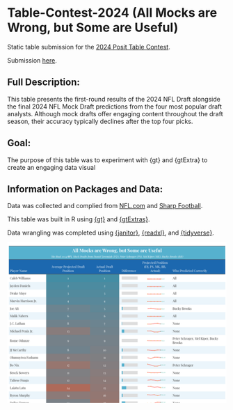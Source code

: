 # Table-Contest-2024 (All Mocks are Wrong, but Some are Useful)

Static table submission for the [2024 Posit Table Contest](https://posit.co/blog/announcing-the-2024-table-contest/). 

Submission [here](https://nvietto.quarto.pub/all-mocks-are-wrong-but-some-are-useful/).

## Full Description:
This table presents the first-round results of the 2024 NFL Draft alongside the final 2024 NFL Mock Draft predictions from the four most popular draft analysts. Although mock drafts offer engaging content throughout the draft season, their accuracy typically declines after the top four picks.

## Goal:
The purpose of this table was to experiment with {gt} and {gtExtra} to create an engaging data visual

## Information on Packages and Data:

Data was collected and complied from [NFL.com](https://www.nfl.com/news/bucky-brooks-2024-nfl-mock-draft-3-0) and [Sharp Football](https://www.sharpfootballanalysis.com/analysis/mel-kiper-mock-draft-nfl/). 

This table was built in R using [{gt}](https://gt.rstudio.com/) and [{gtExtras}](https://jthomasmock.github.io/gtExtras/). 

Data wrangling was completed using [{janitor}](https://github.com/sfirke/janitor), [{readxl}](https://github.com/tidyverse/readxl), and [{tidyverse}](https://www.tidyverse.org/). 

![](https://github.com/nvietto/Table-Contest-2024/blob/main/image.png)
